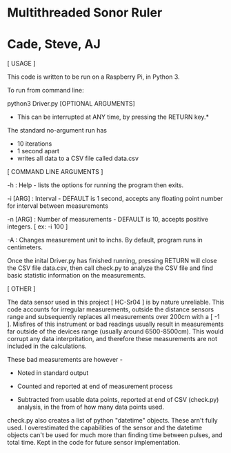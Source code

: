 # Multithreaded Sonor Ruler
# Cade, Steve, AJ

[ USAGE ]

This code is written to be run on a Raspberry Pi, in Python 3.

To run from command line:

  python3 Driver.py [OPTIONAL ARGUMENTS]
  
  * This can be interrupted at ANY time, by pressing the RETURN key.*
  
 The standard no-argument run has 
  * 10 iterations
  * 1  second apart
  * writes all data to a CSV file called data.csv
      
 [ COMMAND LINE ARGUMENTS ]
 
 -h           : Help - lists the options for running the program then exits.
 
 -i [ARG]     : Interval - DEFAULT is 1 second, accepts any floating point number for interval between measurements
 
 -n [ARG]     : Number of measurements - DEFAULT is 10, accepts positive integers. [ ex: -i 100 ]
 
 -A           : Changes measurement unit to inchs. By default, program runs in centimeters.
 
 
 Once the inital Driver.py has finished running, pressing RETURN will close the CSV file data.csv, then call check.py
 to analyze the CSV file and find basic statistic information on the measurements.
 
 [ OTHER ]
 
 The data sensor used in this project [ HC-Sr04 ] is by nature unreliable. This code accounts for irregular measurements,
 outside the distance sensors range and subsequently replaces all measurements over 200cm with a [ -1 ]. Misfires of this
 instrument or bad readings usually result in measurements far outside of the devices range (usually around 6500-8500cm).
 This would corrupt any data interpritation, and therefore these measurements are not included in the calculations.
 
 These bad measurements are however - 
 
 * Noted in standard output
    
 * Counted and reported at end of measurement process
    
 * Subtracted from usable data points, reported at end of CSV (check.py) analysis, in the from of how many data points used.
      
 check.py also creates a list of python "datetime" objects. These arn't fully used. I overestimated the capabilities of 
 the sensor and the datetime objects can't be used for much more than finding time between pulses, and total time. 
 Kept in the code for future sensor implementation.
